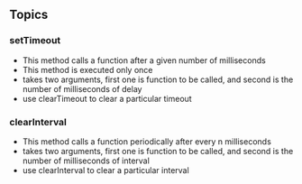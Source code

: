 ## Topics

### setTimeout
- This method calls a function after a given number of milliseconds
- This method is executed only once
- takes two arguments, first one is function to be called, and second is the number of milliseconds of delay
- use clearTimeout to clear a particular timeout

### clearInterval 
- This method calls a function periodically after every n milliseconds
- takes two arguments, first one is function to be called, and second is the number of milliseconds of interval
- use clearInterval to clear a particular interval